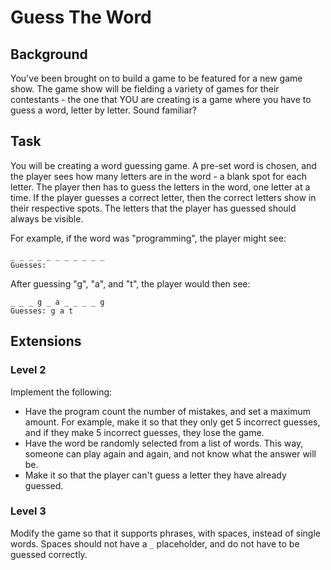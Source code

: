 
# Guess The Word

## Background

You've been brought on to build a game to be featured for a new game show.  The game show will be fielding a variety of games for their contestants - the one that YOU are creating is a game where you have to guess a word, letter by letter.  Sound familiar?

## Task

You will be creating a word guessing game.  A pre-set word is chosen, and the player sees how many letters are in the word - a blank spot for each letter.  The player then has to guess the letters in the word, one letter at a time.  If the player guesses a correct letter, then the correct letters  show in their respective spots.  The letters that the player has guessed should always be visible.

For example, if the word was "programming", the player might see:

```
_ _ _ _ _ _ _ _ _ _ _
Guesses:
```

After guessing "g", "a", and "t", the player would then see:

```
_ _ _ g _ a _ _ _ _ g
Guesses: g a t
```

## Extensions

### Level 2

Implement the following:
* Have the program count the number of mistakes, and set a maximum amount.  For example, make it so that they only get 5 incorrect guesses, and if they make 5 incorrect guesses, they lose the game.
* Have the word be randomly selected from a list of words.  This way, someone can play again and again, and not know what the answer will be.
* Make it so that the player can't guess a letter they have already guessed.

### Level 3

Modify the game so that it supports phrases, with spaces, instead of single words.  Spaces should not have a `_` placeholder, and do not have to be guessed correctly.
